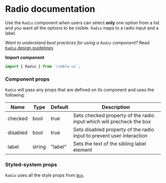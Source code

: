 # Radio documentation

Use the `Radio` component when users can select **only** one option from a list and you want all the options to be visible. `Radio` maps to a radio input and a label.

_Want to understand best practices for using a `Radio` component?_ Read [`Radio` design guidelines](https://consensys.github.io/rimble-ui/?path=/story/components-form-radio-buttons--design-guidelines)

**Import component**

```jsx
import { Radio } from 'rimble-ui';
```

<!-- STORY -->

### Component props

`Radio` will pass any props that are defined on its component and uses the following:

| Name     | Type   | Default | Description                                                           |
| -------- | ------ | ------- | --------------------------------------------------------------------- |
| checked  | bool   | true    | Sets checked property of the radio input which will precheck the box  |
| disabled | bool   | true    | Sets disabled property of the radio input to prevent user interaction |
| label    | string | "label" | Sets the text of the sibling label element                            |

### Styled-system props

`Radio` uses all the style props from [`Box`](https://consensys.github.io/rimble-ui/?path=/story/components-layout-box--documentation).
